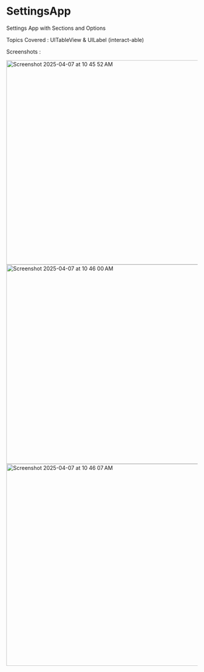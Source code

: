 # SettingsApp
Settings App with Sections and Options 

Topics Covered : 
UITableView &  UILabel (interact-able) 


Screenshots : 

<img width="537" alt="Screenshot 2025-04-07 at 10 45 52 AM" src="https://github.com/user-attachments/assets/cd27f7d9-55f9-4bce-99ce-3eb309521f3c" />
<img width="524" alt="Screenshot 2025-04-07 at 10 46 00 AM" src="https://github.com/user-attachments/assets/3599a884-e26a-47ca-897e-c268b3ff0f3e" />
<img width="531" alt="Screenshot 2025-04-07 at 10 46 07 AM" src="https://github.com/user-attachments/assets/35d65757-0809-4026-bfd4-8926efe0019f" />

